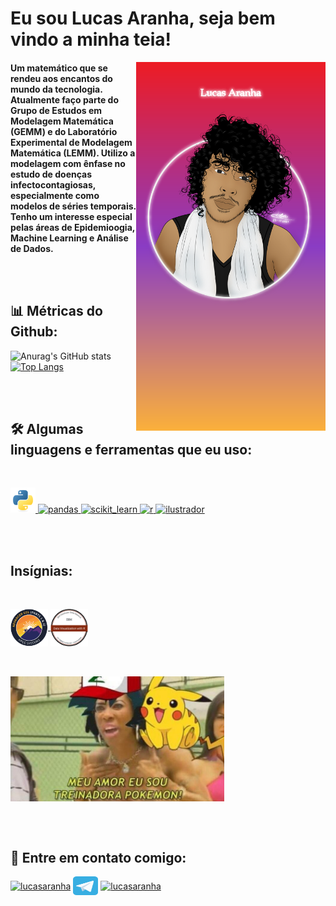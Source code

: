 # Eu sou Lucas Aranha, seja bem vindo a minha teia!

<img align="right" height="590em" src="Banner_Aranha_GitHub_Prancheta 1.png"/>
<h4 align="left"> </p>

Um matemático que se rendeu aos encantos do mundo da tecnologia. Atualmente faço parte do Grupo de Estudos em Modelagem Matemática (GEMM) e do Laboratório Experimental de Modelagem Matemática (LEMM). Utilizo a modelagem com ênfase no estudo de doenças infectocontagiosas, especialmente como modelos de séries temporais. Tenho um interesse especial pelas áreas de Epidemioogia, Machine Learning e Análise de Dados.

<br><br>

<h2 align="left"> 📊 Métricas do Github: </h2>

![Anurag's GitHub stats](https://github-readme-stats.vercel.app/api?username=lucas-aranha&show_icons=true&bg_color=DEG,fbb03b,8a3cc4,ed1c24&title_color=ffffff&text_color=ffffff&icon_color=ffffff)
[![Top Langs](https://github-readme-stats.vercel.app/api/top-langs/?username=lucas-aranha&layout=compact&show_icons=true&bg_color=DEG,fbb03b,8a3cc4,ed1c24&title_color=ffffff&text_color=ffffff&icon_color=ffffff)](https://github.com/lucas-aranha/github-readme-stats)

<br><br>

## 🛠️ Algumas linguagens e ferramentas que eu uso:
  <br/>
<p align="left"> <a 
href="https://www.python.org" target="_blank"> <img src="https://raw.githubusercontent.com/devicons/devicon/master/icons/python/python-original.svg" alt="python" width="40" height="40"/> </a> <a 
href="https://cdn.jsdelivr.net/gh/devicons/devicon@v2.15.1/devicon.min.css" target="_blank"> <img src="https://cdn.jsdelivr.net/gh/devicons/devicon/icons/pandas/pandas-original-wordmark.svg" alt="pandas" width="40" height="40"/> </a> <a 
href="https://scikit-learn.org/" target="_blank"> <img src="https://upload.wikimedia.org/wikipedia/commons/0/05/Scikit_learn_logo_small.svg" alt="scikit_learn" width="40" height="40"/> </a> <a
href="https://cdn.jsdelivr.net/gh/devicons/devicon@v2.15.1/devicon.min.css" target="_blank"> <img src="https://cdn.jsdelivr.net/gh/devicons/devicon/icons/r/r-original.svg" alt="r" width="40" height="40"/> </a> <a 
href="https://www.adobe.com/in/products/illustrator.html" target="_blank" rel="noreferrer"> <img src="https://www.vectorlogo.zone/logos/adobe_illustrator/adobe_illustrator-icon.svg" alt="ilustrador" width="40" height="40"/> </a> </p>

<br><br>

## Insígnias:
  <br/>
<p align="left"> <a 
href="https://api.badgr.io/public/assertions/2Fqa_bfmQlii3_wlZphHkw?identity__email=lucas.arachne%40gmail.com" target="blank"><img align="center" src="AdvancedECLBadge.png" alt="ecl_badge" height="60" width="60"/> </a> <a 
href="data-visualization-with-r.png" target="_blank" target="blank"><img align="center" src="data-visualization-with-r.png" alt="R_dv" width="60" height="60"/> </a> </p>
<br><br>
<img align="center" height="200em" src="treinadora_poke.jpg"/>

</br><br>

<h2 align="left">🔗 Entre em contato comigo:</h2>
<p align="left">
<a href="https://www.linkedin.com/in/lucas-aranha-035a73215/" target="blank"><img align="center" src="https://raw.githubusercontent.com/rahuldkjain/github-profile-readme-generator/master/src/images/icons/Social/linked-in-alt.svg" alt="lucasaranha" height="30" width="40" /></a>
<a href="https://t.me/L_Aranha" target="blank"><img align="center" src="telegram-svgrepo-com.svg" alt="lucasaranha" height="30" width="40" /></a>
<a href="https://instagram.com/lucas_arachne" target="blank"><img align="center" src="https://raw.githubusercontent.com/rahuldkjain/github-profile-readme-generator/master/src/images/icons/Social/instagram.svg" alt="lucasaranha" height="30" width="40" /></a>
</p>
